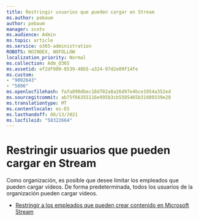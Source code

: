 ```yaml
---
title: Restringir usuarios que pueden cargar en Stream
ms.author: pebaum
author: pebaum
manager: scotv
ms.audience: Admin
ms.topic: article
ms.service: o365-administration
ROBOTS: NOINDEX, NOFOLLOW
localization_priority: Normal
ms.collection: Adm_O365
ms.assetid: ef2df989-8539-48b5-a324-97d2e09f14fe
ms.custom:
- "9002643"
- "5096"
ms.openlocfilehash: fafa890dbec18d702a8a26d97e4bce1954a352ed
ms.sourcegitcommit: ab75f66355116e995b3cb5505465b31989339e28
ms.translationtype: MT
ms.contentlocale: es-ES
ms.lasthandoff: 08/13/2021
ms.locfileid: "58322664"
---
```

# <a name="restrict-users-who-can-upload-to-stream"></a>Restringir usuarios que pueden cargar en Stream

Como organización, es posible que desee limitar los empleados que pueden cargar vídeos. De forma predeterminada, todos los usuarios de la organización pueden cargar vídeos.

- [Restringir a los empleados que pueden crear contenido en Microsoft Stream](https://docs.microsoft.com/stream/restrict-uploaders)
